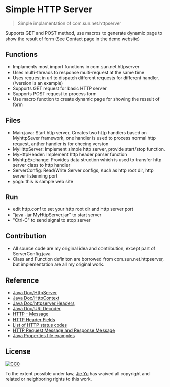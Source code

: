# Simple HTTP Server 
> Simple implamentation of com.sun.net.httpserver

Supports GET and POST method, use macros to generate dynamic page to show the result of form
(See Contact page in the demo website)

## Functions
- Implaments most import functions in com.sun.net.httpserver
- Uses multi-threads to response multi-request at the same time
- Uses request in url to dispatch different requests for different handler. (/version is an example)
- Supports GET request for basic HTTP server
- Supports POST request to process form
- Use macro function to create dynamic page for showing the ressult of form

## Files
- Main.java: Start http server, Creates two http handlers based on MyhttpSever framework, one handler is used to process normal http request, anther handler is for checing version
- MyHttpServer: Implement simple http server, provide start/stop function.
- MyHttpHeader: Implement http header parser function
- MyhttpExchange: Provides data struction which is used to transfer http server class to http handler
- ServerConfig: Read/Write Server configs, such as http root dir, http server listenning port
- yoga: this is sample web site

## Run
- edit http.conf to set your http root dir and http server port
- "java -jar MyHttpServer.jar" to start server
- "Ctrl-C" to send signal to stop server

## Contribution
- All source code are my original idea and contribution, except part of ServerConfig.java
- Class and Function definiton are borrowed from com.sun.net.httpserver, but implementation are all my original work.

## Reference
- [Java Doc/HttpServer](https://docs.oracle.com/javase/8/docs/jre/api/net/httpserver/spec/com/sun/net/httpserver/HttpContext.html)
- [Java Doc/HttpContext](https://docs.oracle.com/javase/8/docs/jre/api/net/httpserver/spec/com/sun/net/httpserver/HttpContext.html)
- [Java Doc/httpserver.Headers](https://docs.oracle.com/javase/8/docs/jre/api/net/httpserver/spec/com/sun/net/httpserver/Headers.html)
- [Java Doc/URLDecoder](https://docs.oracle.com/javase/7/docs/api/java/net/URLDecoder.html)
- [HTTP - Message](https://www.tutorialspoint.com/http/http_messages.htm)
- [HTTP Header Fields](https://www.tutorialspoint.com/http/http_header_fields.htm)
- [List of HTTP status codes]("https://en.wikipedia.org/wiki/List_of_HTTP_status_codes")
- [HTTP Request Message and Response Message](http://www.cnblogs.com/biyeymyhjob/archive/2012/07/28/2612910.html)
- [Java Properties file examples]("http://www.mkyong.com/java/java-properties-file-examples")
## License

[![CC0](https://licensebuttons.net/p/zero/1.0/88x31.png)](http://creativecommons.org/publicdomain/zero/1.0/)

To the extent possible under law, [Jie Yu](yujie.yjp@gmail.com) has waived all copyright and related or neighboring rights to this work.
